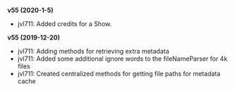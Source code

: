 **v55 (2020-1-5)**
 - jvl711: Added credits for a Show.

**v55 (2019-12-20)**
- jvl711: Adding methods for retrieving extra metadata
- jvl711: Added some additional ignore words to the fileNameParser for 4k files
- jvl711: Created centralized methods for getting file paths for metadata cache

